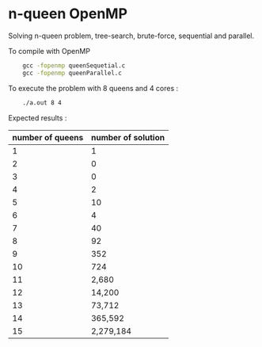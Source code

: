 # n-queen OpenMP
Solving n-queen problem, tree-search, brute-force, sequential and parallel.



To compile with OpenMP
```cmd
    gcc -fopenmp queenSequetial.c
    gcc -fopenmp queenParallel.c
```

To execute the problem with 8 queens and 4 cores :
```cmd
    ./a.out 8 4
```

Expected results :

| number of queens | number of solution |
|------------------|--------------------|
| 1                | 1                  |
| 2                | 0                  |
| 3                | 0                  |
| 4                | 2                  |
| 5                | 10                 |
| 6                | 4                  |
| 7                | 40                 |
| 8                | 92                 |
| 9                | 352                |
| 10               | 724                |
| 11               | 2,680              |
| 12               | 14,200             |
| 13               | 73,712             |
| 14               | 365,592            |
| 15               | 2,279,184          |